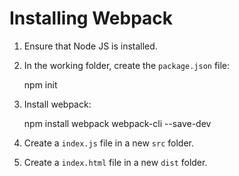 # Installing Webpack

1. Ensure that Node JS is installed. 
2. In the working folder, create the ```package.json``` file:
    
    npm init

3. Install webpack:

    npm install webpack webpack-cli --save-dev

4. Create a ```index.js``` file in a new ```src``` folder.
5. Create a ```index.html``` file in a new ```dist``` folder.
